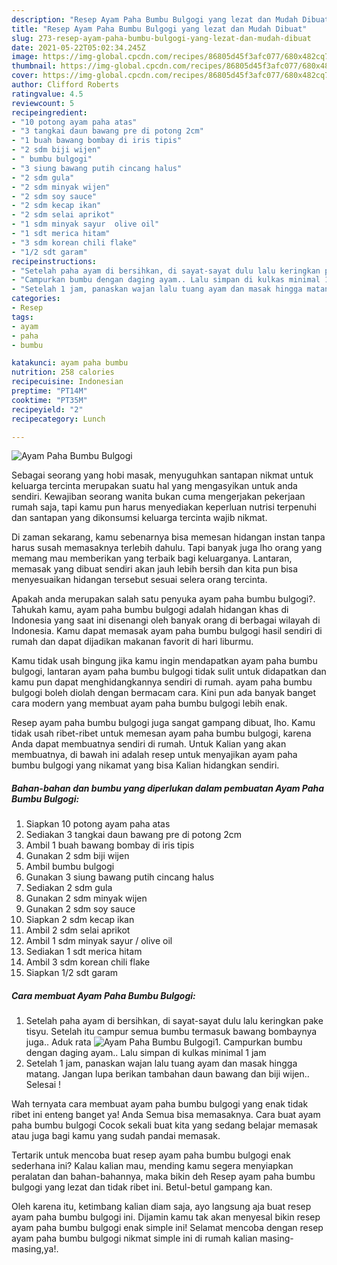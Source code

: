 ```yaml
---
description: "Resep Ayam Paha Bumbu Bulgogi yang lezat dan Mudah Dibuat"
title: "Resep Ayam Paha Bumbu Bulgogi yang lezat dan Mudah Dibuat"
slug: 273-resep-ayam-paha-bumbu-bulgogi-yang-lezat-dan-mudah-dibuat
date: 2021-05-22T05:02:34.245Z
image: https://img-global.cpcdn.com/recipes/86805d45f3afc077/680x482cq70/ayam-paha-bumbu-bulgogi-foto-resep-utama.jpg
thumbnail: https://img-global.cpcdn.com/recipes/86805d45f3afc077/680x482cq70/ayam-paha-bumbu-bulgogi-foto-resep-utama.jpg
cover: https://img-global.cpcdn.com/recipes/86805d45f3afc077/680x482cq70/ayam-paha-bumbu-bulgogi-foto-resep-utama.jpg
author: Clifford Roberts
ratingvalue: 4.5
reviewcount: 5
recipeingredient:
- "10 potong ayam paha atas"
- "3 tangkai daun bawang pre di potong 2cm"
- "1 buah bawang bombay di iris tipis"
- "2 sdm biji wijen"
- " bumbu bulgogi"
- "3 siung bawang putih cincang halus"
- "2 sdm gula"
- "2 sdm minyak wijen"
- "2 sdm soy sauce"
- "2 sdm kecap ikan"
- "2 sdm selai aprikot"
- "1 sdm minyak sayur  olive oil"
- "1 sdt merica hitam"
- "3 sdm korean chili flake"
- "1/2 sdt garam"
recipeinstructions:
- "Setelah paha ayam di bersihkan, di sayat-sayat dulu lalu keringkan pake tisyu. Setelah itu campur semua bumbu termasuk bawang bombaynya juga.. Aduk rata"
- "Campurkan bumbu dengan daging ayam.. Lalu simpan di kulkas minimal 1 jam"
- "Setelah 1 jam, panaskan wajan lalu tuang ayam dan masak hingga matang. Jangan lupa berikan tambahan daun bawang dan biji wijen.. Selesai !"
categories:
- Resep
tags:
- ayam
- paha
- bumbu

katakunci: ayam paha bumbu 
nutrition: 258 calories
recipecuisine: Indonesian
preptime: "PT14M"
cooktime: "PT35M"
recipeyield: "2"
recipecategory: Lunch

---
```



![Ayam Paha Bumbu Bulgogi](https://img-global.cpcdn.com/recipes/86805d45f3afc077/680x482cq70/ayam-paha-bumbu-bulgogi-foto-resep-utama.jpg)

Sebagai seorang yang hobi masak, menyuguhkan santapan nikmat untuk keluarga tercinta merupakan suatu hal yang mengasyikan untuk anda sendiri. Kewajiban seorang  wanita bukan cuma mengerjakan pekerjaan rumah saja, tapi kamu pun harus menyediakan keperluan nutrisi terpenuhi dan santapan yang dikonsumsi keluarga tercinta wajib nikmat.

Di zaman  sekarang, kamu sebenarnya bisa memesan hidangan instan tanpa harus susah memasaknya terlebih dahulu. Tapi banyak juga lho orang yang memang mau memberikan yang terbaik bagi keluarganya. Lantaran, memasak yang dibuat sendiri akan jauh lebih bersih dan kita pun bisa menyesuaikan hidangan tersebut sesuai selera orang tercinta. 



Apakah anda merupakan salah satu penyuka ayam paha bumbu bulgogi?. Tahukah kamu, ayam paha bumbu bulgogi adalah hidangan khas di Indonesia yang saat ini disenangi oleh banyak orang di berbagai wilayah di Indonesia. Kamu dapat memasak ayam paha bumbu bulgogi hasil sendiri di rumah dan dapat dijadikan makanan favorit di hari liburmu.

Kamu tidak usah bingung jika kamu ingin mendapatkan ayam paha bumbu bulgogi, lantaran ayam paha bumbu bulgogi tidak sulit untuk didapatkan dan kamu pun dapat menghidangkannya sendiri di rumah. ayam paha bumbu bulgogi boleh diolah dengan bermacam cara. Kini pun ada banyak banget cara modern yang membuat ayam paha bumbu bulgogi lebih enak.

Resep ayam paha bumbu bulgogi juga sangat gampang dibuat, lho. Kamu tidak usah ribet-ribet untuk memesan ayam paha bumbu bulgogi, karena Anda dapat membuatnya sendiri di rumah. Untuk Kalian yang akan membuatnya, di bawah ini adalah resep untuk menyajikan ayam paha bumbu bulgogi yang nikamat yang bisa Kalian hidangkan sendiri.

<!--inarticleads1-->

##### Bahan-bahan dan bumbu yang diperlukan dalam pembuatan Ayam Paha Bumbu Bulgogi:

1. Siapkan 10 potong ayam paha atas
1. Sediakan 3 tangkai daun bawang pre di potong 2cm
1. Ambil 1 buah bawang bombay di iris tipis
1. Gunakan 2 sdm biji wijen
1. Ambil  bumbu bulgogi
1. Gunakan 3 siung bawang putih cincang halus
1. Sediakan 2 sdm gula
1. Gunakan 2 sdm minyak wijen
1. Gunakan 2 sdm soy sauce
1. Siapkan 2 sdm kecap ikan
1. Ambil 2 sdm selai aprikot
1. Ambil 1 sdm minyak sayur / olive oil
1. Sediakan 1 sdt merica hitam
1. Ambil 3 sdm korean chili flake
1. Siapkan 1/2 sdt garam




<!--inarticleads2-->

##### Cara membuat Ayam Paha Bumbu Bulgogi:

1. Setelah paha ayam di bersihkan, di sayat-sayat dulu lalu keringkan pake tisyu. Setelah itu campur semua bumbu termasuk bawang bombaynya juga.. Aduk rata
<img src="https://img-global.cpcdn.com/steps/c0e38ae419efd181/160x128cq70/ayam-paha-bumbu-bulgogi-langkah-memasak-1-foto.jpg" alt="Ayam Paha Bumbu Bulgogi">1. Campurkan bumbu dengan daging ayam.. Lalu simpan di kulkas minimal 1 jam
1. Setelah 1 jam, panaskan wajan lalu tuang ayam dan masak hingga matang. Jangan lupa berikan tambahan daun bawang dan biji wijen.. Selesai !




Wah ternyata cara membuat ayam paha bumbu bulgogi yang enak tidak ribet ini enteng banget ya! Anda Semua bisa memasaknya. Cara buat ayam paha bumbu bulgogi Cocok sekali buat kita yang sedang belajar memasak atau juga bagi kamu yang sudah pandai memasak.

Tertarik untuk mencoba buat resep ayam paha bumbu bulgogi enak sederhana ini? Kalau kalian mau, mending kamu segera menyiapkan peralatan dan bahan-bahannya, maka bikin deh Resep ayam paha bumbu bulgogi yang lezat dan tidak ribet ini. Betul-betul gampang kan. 

Oleh karena itu, ketimbang kalian diam saja, ayo langsung aja buat resep ayam paha bumbu bulgogi ini. Dijamin kamu tak akan menyesal bikin resep ayam paha bumbu bulgogi enak simple ini! Selamat mencoba dengan resep ayam paha bumbu bulgogi nikmat simple ini di rumah kalian masing-masing,ya!.


